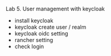 Lab 5. User management with keycloak

- install keycloak
- keycloak create user / realm
- keycloak oidc setting
- rancher setting
- check login

